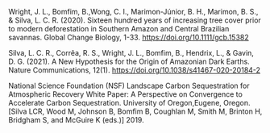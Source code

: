 
Wright, J. L., Bomfim, B.,Wong, C. I., Marimon-Júnior, B. H., Marimon,
B. S., & Silva, L. C. R. (2020). Sixteen hundred years of increasing
tree cover prior to modern deforestation in Southern Amazon and Central
Brazilian savannas. Global Change Biology, 1-33.
<https://doi.org/10.1111/gcb.15382>

Silva, L. C. R., Corrêa, R. S., Wright, J. L., Bomfim, B., Hendrix, L.,
& Gavin, D. G. (2021). A New Hypothesis for the Origin of Amazonian Dark
Earths. Nature Communications, 12(1).
<https://doi.org/10.1038/s41467-020-20184-2>

National Science Foundation (NSF) Landscape Carbon Sequestration for
Atmospheric Recovery White Paper: A Perspective on Convergence to
Accelerate Carbon Sequestration. University of Oregon,Eugene, Oregon.
\[Silva LCR, Wood M, Johnson B, Bomfim B, Coughlan M, Smith M, Brinton
H, Bridgham S, and McGuire K (eds.)\] 2019.
